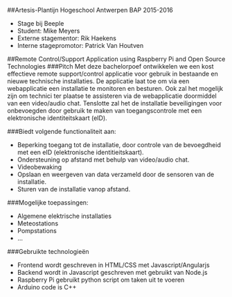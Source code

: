 ##Artesis-Plantijn Hogeschool Antwerpen BAP 2015-2016
* Stage bij <!--Stage-->Beeple<!--Stage End-->
* Student: <!--Voornaam-->Mike<!--Voornaam End--><!--Naam--> Meyers<!--Naam End-->
* Externe stagementor: Rik Haekens
* Interne stagepromotor: <!--Promotor-->Patrick Van Houtven<!--Promotor End-->

##Remote Control/Support Application using Raspberry Pi and Open Source Technologies
###Pitch
Met deze bachelorpoef ontwikkelen we een kost effectieve remote support/control applicatie voor gebruik in bestaande en nieuwe technische installaties.
De applicatie laat toe om via een webapplicatie een installatie te monitoren en besturen. Ook zal het mogelijk zijn om
technici ter plaatse te assisteren via de webapplicatie doormiddel van een video/audio chat. Tenslotte zal het de installatie
beveiligingen voor onbevoegden door gebruik te maken van toegangscontrole met een elektronische identiteitskaart (eID).

###Biedt volgende functionaliteit aan:
* Beperking toegang tot de installatie, door controle van de bevoegdheid met een eID (elektronische identitieitskaart).
* Ondersteuning op afstand met behulp van video/audio chat.
* Videobewaking
* Opslaan en weergeven van data verzameld door de sensoren van de installatie.
* Sturen van de installatie vanop afstand.

###Mogelijke toepassingen:
* Algemene elektrische installaties
* Meteostations
* Pompstations
* ...

###Gebruikte technologieën
* Frontend wordt geschreven in HTML/CSS met Javascript/Angularjs
* Backend wordt in Javascript geschreven met gebruikt van Node.js
* Raspberry Pi gebruikt python script om taken uit te voeren
* Arduino code is C++

